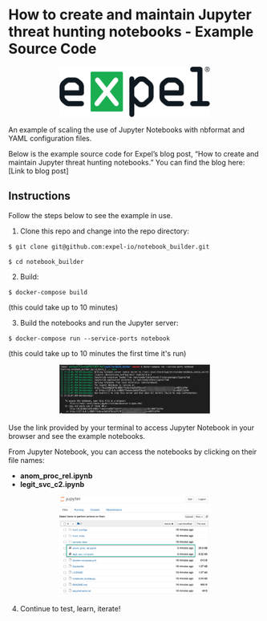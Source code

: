 # How to create and maintain Jupyter threat hunting notebooks - Example Source Code

<p align="center">
  <img width="300" height="100" src="https://github.com/expel-io/notebook_builder/blob/master/images/expel.png">
</p>

An example of scaling the use of Jupyter Notebooks with nbformat and YAML configuration files.

Below is the example source code for Expel’s blog post, “How to create and maintain Jupyter threat hunting notebooks.” You can find the blog here: [Link to blog post]

## Instructions

Follow the steps below to see the example in use.

1. Clone this repo and change into the repo directory:

```
$ git clone git@github.com:expel-io/notebook_builder.git
```
```
$ cd notebook_builder
```

2. Build:

```
$ docker-compose build
```
(this could take up to 10 minutes)


3. Build the notebooks and run the Jupyter server:

```
$ docker-compose run --service-ports notebook
```
(this could take up to 10 minutes the first time it's run)

<p align="center">
  <img width="300" height="100" src="https://github.com/expel-io/notebook_builder/blob/master/images/notebook_link.png">
</p>

Use the link provided by your terminal to access Jupyter Notebook in your browser and see the example notebooks.

From Jupyter Notebook, you can access the notebooks by clicking on their file names:
- **anom_proc_rel.ipynb**
- **legit_svc_c2.ipynb**

<p align="center">
  <img width="300" height="200" src="https://github.com/expel-io/notebook_builder/blob/master/images/example_notebooks.png">
</p>

4. Continue to test, learn, iterate!

